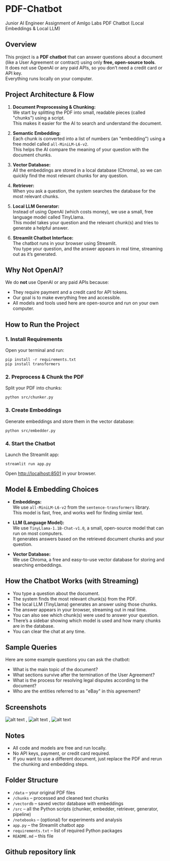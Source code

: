 # PDF-Chatbot
Junior AI Engineer Assignment of Amlgo Labs
 PDF Chatbot (Local Embeddings & Local LLM)

## Overview

This project is a **PDF chatbot** that can answer questions about a document (like a User Agreement or contract) using only **free, open-source tools**.  
It does not use OpenAI or any paid APIs, so you don’t need a credit card or API key.  
Everything runs locally on your computer.



## Project Architecture & Flow

1. **Document Preprocessing & Chunking:**  
   We start by splitting the PDF into small, readable pieces (called "chunks") using a script.  
   This makes it easier for the AI to search and understand the document.

2. **Semantic Embedding:**  
   Each chunk is converted into a list of numbers (an "embedding") using a free model called `all-MiniLM-L6-v2`.  
   This helps the AI compare the meaning of your question with the document chunks.

3. **Vector Database:**  
   All the embeddings are stored in a local database (Chroma), so we can quickly find the most relevant chunks for any question.

4. **Retriever:**  
   When you ask a question, the system searches the database for the most relevant chunks.

5. **Local LLM Generator:**  
   Instead of using OpenAI (which costs money), we use a small, free language model called TinyLlama.  
   This model takes your question and the relevant chunk(s) and tries to generate a helpful answer.

6. **Streamlit Chatbot Interface:**  
   The chatbot runs in your browser using Streamlit.  
   You type your question, and the answer appears in real time, streaming out as it’s generated.



## Why Not OpenAI?

We do **not** use OpenAI or any paid APIs because:
- They require payment and a credit card for API tokens.
- Our goal is to make everything free and accessible.
- All models and tools used here are open-source and run on your own computer.



## How to Run the Project

### 1. Install Requirements

Open your terminal and run:
```
pip install -r requirements.txt
pip install transformers
```

### 2. Preprocess & Chunk the PDF

Split your PDF into chunks:
```
python src/chunker.py
```

### 3. Create Embeddings

Generate embeddings and store them in the vector database:
```
python src/embedder.py
```

### 4. Start the Chatbot

Launch the Streamlit app:
```
streamlit run app.py
```
Open [http://localhost:8501](http://localhost:8501) in your browser.



## Model & Embedding Choices

- **Embeddings:**  
  We use `all-MiniLM-L6-v2` from the `sentence-transformers` library.  
  This model is fast, free, and works well for finding similar text.

- **LLM (Language Model):**  
  We use `TinyLlama-1.1B-Chat-v1.0`, a small, open-source model that can run on most computers.  
  It generates answers based on the retrieved document chunks and your question.

- **Vector Database:**  
  We use Chroma, a free and easy-to-use vector database for storing and searching embeddings.



## How the Chatbot Works (with Streaming)

- You type a question about the document.
- The system finds the most relevant chunk(s) from the PDF.
- The local LLM (TinyLlama) generates an answer using those chunks.
- The answer appears in your browser, streaming out in real time.
- You can also see which chunk(s) were used to answer your question.
- There’s a sidebar showing which model is used and how many chunks are in the database.
- You can clear the chat at any time.



## Sample Queries

Here are some example questions you can ask the chatbot:

- What is the main topic of the document?
- What sections survive after the termination of the User Agreement?
- What is the process for resolving legal disputes according to the document?
- Who are the entities referred to as "eBay" in this agreement?



## Screenshots

![alt text](<test1.jpg>)      ,   ![alt text](<test2.jpg>)    ,  ![alt text](<test3.jpg>)

## Notes

- All code and models are free and run locally.
- No API keys, payment, or credit card required.
- If you want to use a different document, just replace the PDF and rerun the chunking and embedding steps.



## Folder Structure

- `/data` – your original PDF files
- `/chunks` – processed and cleaned text chunks
- `/vectordb` – saved vector database with embeddings
- `/src` – all the Python scripts (chunker, embedder, retriever, generator, pipeline)
- `/notebooks` – (optional) for experiments and analysis
- `app.py` – the Streamlit chatbot app
- `requirements.txt` – list of required Python packages
- `README.md` – this file

## Github repository link

